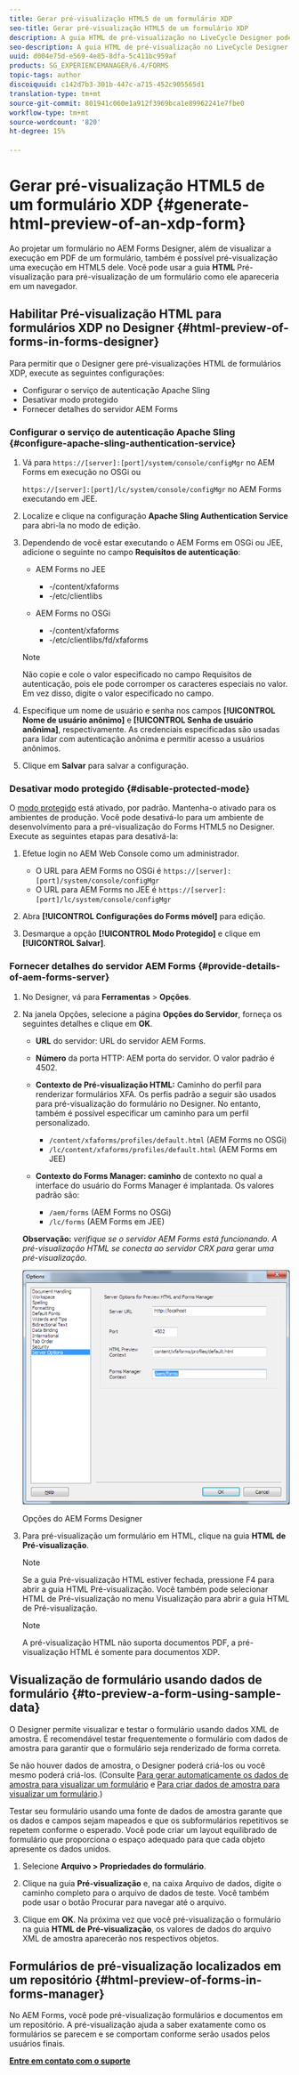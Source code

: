 ```yaml
---
title: Gerar pré-visualização HTML5 de um formulário XDP
seo-title: Gerar pré-visualização HTML5 de um formulário XDP
description: A guia HTML de pré-visualização no LiveCycle Designer pode ser usada para pré-visualização de formulários conforme eles aparecem em um navegador.
seo-description: A guia HTML de pré-visualização no LiveCycle Designer pode ser usada para pré-visualização de formulários conforme eles aparecem em um navegador.
uuid: d004e75d-e569-4e85-8dfa-5c411bc959af
products: SG_EXPERIENCEMANAGER/6.4/FORMS
topic-tags: author
discoiquuid: c142d7b3-301b-447c-a715-452c905565d1
translation-type: tm+mt
source-git-commit: 801941c060e1a912f3969bca1e89962241e7fbe0
workflow-type: tm+mt
source-wordcount: '820'
ht-degree: 15%

---
```



# Gerar pré-visualização HTML5 de um formulário XDP {#generate-html-preview-of-an-xdp-form}

Ao projetar um formulário no AEM Forms Designer, além de visualizar a execução em PDF de um formulário, também é possível pré-visualização uma execução em HTML5 dele. Você pode usar a guia **HTML** Pré-visualização para pré-visualização de um formulário como ele apareceria em um navegador.

## Habilitar Pré-visualização HTML para formulários XDP no Designer {#html-preview-of-forms-in-forms-designer}

Para permitir que o Designer gere pré-visualizações HTML de formulários XDP, execute as seguintes configurações:

* Configurar o serviço de autenticação Apache Sling
* Desativar modo protegido
* Fornecer detalhes do servidor AEM Forms

### Configurar o serviço de autenticação Apache Sling {#configure-apache-sling-authentication-service}

1. Vá para `https://[server]:[port]/system/console/configMgr` no AEM Forms em execução no OSGi ou

   `https://[server]:[port]/lc/system/console/configMgr` no AEM Forms executando em JEE.

1. Localize e clique na configuração **Apache Sling Authentication Service** para abri-la no modo de edição.

1. Dependendo de você estar executando o AEM Forms em OSGi ou JEE, adicione o seguinte no campo **Requisitos de autenticação**:

   * AEM Forms no JEE

      * -/content/xfaforms
      * -/etc/clientlibs
   * AEM Forms no OSGi

      * -/content/xfaforms
      * -/etc/clientlibs/fd/xfaforms

   >[!NOTE]
   >
   >Não copie e cole o valor especificado no campo Requisitos de autenticação, pois ele pode corromper os caracteres especiais no valor. Em vez disso, digite o valor especificado no campo.

1. Especifique um nome de usuário e senha nos campos **[!UICONTROL Nome de usuário anônimo]** e **[!UICONTROL Senha de usuário anônima]**, respectivamente. As credenciais especificadas são usadas para lidar com autenticação anônima e permitir acesso a usuários anônimos.
1. Clique em **Salvar** para salvar a configuração.

### Desativar modo protegido {#disable-protected-mode}

O [modo protegido](/help/forms/using/get-xdp-pdf-documents-aem.md) está ativado, por padrão. Mantenha-o ativado para os ambientes de produção. Você pode desativá-lo para um ambiente de desenvolvimento para a pré-visualização do Forms HTML5 no Designer. Execute as seguintes etapas para desativá-la:

1. Efetue login no AEM Web Console como um administrador.

   * O URL para AEM Forms no OSGi é `https://[server]:[port]/system/console/configMgr`
   * O URL para AEM Forms no JEE é `https://[server]:[port]/lc/system/console/configMgr`

1. Abra **[!UICONTROL Configurações do Forms móvel]** para edição.
1. Desmarque a opção **[!UICONTROL Modo Protegido]** e clique em **[!UICONTROL Salvar]**.

### Fornecer detalhes do servidor AEM Forms {#provide-details-of-aem-forms-server}

1. No Designer, vá para **Ferramentas** > **Opções**.
1. Na janela Opções, selecione a página **Opções do Servidor**, forneça os seguintes detalhes e clique em **OK**.

   * **URL** do servidor: URL do servidor AEM Forms.
   * **Número** da porta HTTP: AEM porta do servidor. O valor padrão é 4502.
   * **Contexto de Pré-visualização HTML:** Caminho do perfil para renderizar formulários XFA. Os perfis padrão a seguir são usados para pré-visualização do formulário no Designer. No entanto, também é possível especificar um caminho para um perfil personalizado.

      * `/content/xfaforms/profiles/default.html` (AEM Forms no OSGi)
      * `/lc/content/xfaforms/profiles/default.html` (AEM Forms em JEE)
   * **Contexto do Forms Manager: caminho** de contexto no qual a interface do usuário do Forms Manager é implantada. Os valores padrão são:

      * `/aem/forms` (AEM Forms no OSGi)
      * `/lc/forms` (AEM Forms em JEE)

   **Observação:** *verifique se o servidor AEM Forms está funcionando. A pré-visualização HTML se conecta ao servidor CRX para* gerar *uma pré-visualização.*

   ![Opções do AEM Forms Designer  ](assets/server_options.png)

   Opções do AEM Forms Designer

1. Para pré-visualização um formulário em HTML, clique na guia **HTML de Pré-visualização**.

   >[!NOTE]
   >
   >Se a guia Pré-visualização HTML estiver fechada, pressione F4 para abrir a guia HTML Pré-visualização. Você também pode selecionar HTML de Pré-visualização no menu Visualização para abrir a guia HTML de Pré-visualização.

   >[!NOTE]
   >
   >A pré-visualização HTML não suporta documentos PDF, a pré-visualização HTML é somente para documentos XDP.

## Visualização de formulário usando dados de formulário {#to-preview-a-form-using-sample-data}

O Designer permite visualizar e testar o formulário usando dados XML de amostra. É recomendável testar frequentemente o formulário com dados de amostra para garantir que o formulário seja renderizado de forma correta.

Se não houver dados de amostra, o Designer poderá criá-los ou você mesmo poderá criá-los. (Consulte [Para gerar automaticamente os dados de amostra para visualizar um formulário](https://help.adobe.com/en_US/AEMForms/6.1/DesignerHelp/WS107c29ade9134a2c136ae6f212a1f379c94-8000.2.html#WS92d06802c76abadb-728f46ac129b395660c-7efe.2) e [Para criar dados de amostra para visualizar um formulário](https://help.adobe.com/en_US/AEMForms/6.1/DesignerHelp/WS107c29ade9134a2c136ae6f212a1f379c94-8000.2.html#WS92d06802c76abadb-728f46ac129b395660c-7eff.2).)

Testar seu formulário usando uma fonte de dados de amostra garante que os dados e campos sejam mapeados e que os subformulários repetitivos se repetem conforme o esperado. Você pode criar um layout equilibrado de formulário que proporciona o espaço adequado para que cada objeto apresente os dados unidos.

1. Selecione **Arquivo > Propriedades do formulário**.

1. Clique na guia **Pré-visualização** e, na caixa Arquivo de dados, digite o caminho completo para o arquivo de dados de teste. Você também pode usar o botão Procurar para navegar até o arquivo.

1. Clique em **OK**. Na próxima vez que você pré-visualização o formulário na guia **HTML de Pré-visualização**, os valores de dados do arquivo XML de amostra aparecerão nos respectivos objetos.

## Formulários de pré-visualização localizados em um repositório {#html-preview-of-forms-in-forms-manager}

No AEM Forms, você pode pré-visualização formulários e documentos em um repositório. A pré-visualização ajuda a saber exatamente como os formulários se parecem e se comportam conforme serão usados pelos usuários finais.

[**Entre em contato com o suporte**](https://www.adobe.com/account/sign-in.supportportal.html)
